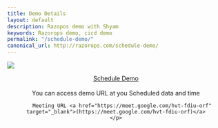 ```yaml
---
title: Demo Details
layout: default
description: Razopos demo with Shyam
keywords: Razorops demo, cicd demo
permalink: "/schedule-demo/"
canonical_url: http://razorops.com/schedule-demo/
---
```


![](https://razorops.com/images/shyam-mohan.png)

<center>
	<p>
	<a href='https://calendly.com/razorops/demo' target='_blank' class="btn btn-success"> Schedule Demo </a><br><br>
		You can access demo URL at you Scheduled data and time  <br>
		
		Meeting URL <a href="https://meet.google.com/hvt-fdiu-orf"  target="_blank">(https://meet.google.com/hvt-fdiu-orf)</a>
	</p>
</center>